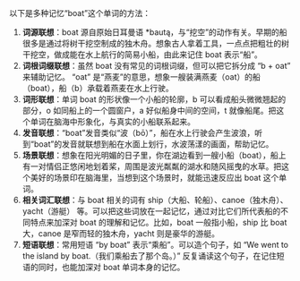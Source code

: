 以下是多种记忆“boat”这个单词的方法：
1. **词源联想**：boat 源自原始日耳曼语 *bautą，与“挖空”的动作有关。早期的船很多是通过将树干挖空制成的独木舟。想象古人拿着工具，一点点把粗壮的树干挖空，做成能在水上航行的简易小船，由此来记住 boat 表示“船”。 
2. **词根词缀联想**：虽然 boat 没有常见的词根词缀，但可以把它拆分成 “b + oat” 来辅助记忆。 “oat” 是“燕麦”的意思，想象一艘装满燕麦（oat）的船（boat），船（b）承载着燕麦在水上行驶。 
3. **词形联想**：单词 boat 的形状像一个小船的轮廓，b 可以看成船头微微翘起的部分，o 如同船上的一个圆窗户，a 好似船身中间的空间，t 就像船尾。把这个单词在脑海中形象化，与真实的小船联系起来。 
4. **发音联想**：“boat”发音类似“波（bō）”，船在水上行驶会产生波浪，听到“boat”的发音就联想到船在水面上划行，水波荡漾的画面，帮助记忆。 
5. **场景联想**：想象在阳光明媚的日子里，你在湖边看到一艘小船（boat），船上有一对情侣正悠闲地划着桨，周围是波光粼粼的湖水和随风摇曳的水草。把这个美好的场景印在脑海里，当想到这个场景时，就能迅速反应出 boat 这个单词。 
6. **相关词汇联想**：与 boat 相关的词有 ship（大船、轮船）、canoe（独木舟）、yacht（游艇） 等。可以把这些词放在一起记忆，通过对比它们所代表船的不同特点来加深对 boat 的理解和记忆。比如，boat 一般指小船，ship 比 boat 大，canoe 是窄而轻的独木舟，yacht 则是豪华的游艇。 
7. **短语联想**：常用短语 “by boat” 表示“乘船”。可以造个句子，如 “We went to the island by boat.（我们乘船去了那个岛。）” 反复诵读这个句子，在记住短语的同时，也能加深对 boat 单词本身的记忆。 
